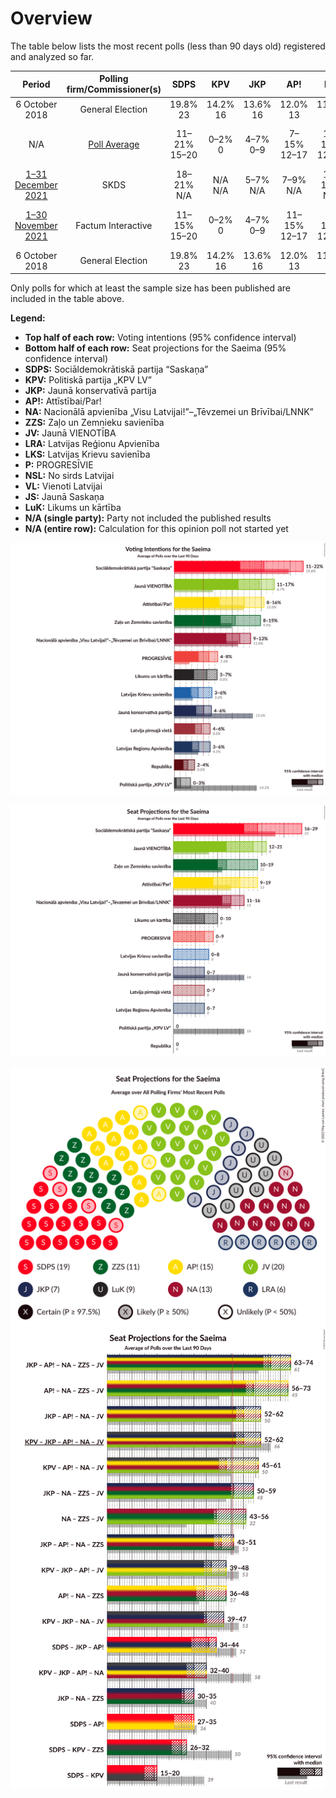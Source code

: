 # Overview

The table below lists the most recent polls (less than 90 days old) registered and analyzed so far.

| Period     | Polling firm/Commissioner(s) | SDPS | KPV | JKP | AP! | NA | ZZS | JV | LRA | LKS | P | NSL | VL | JS | LuK |
|:----------:|:----------------------------:|:--:|:--:|:--:|:--:|:--:|:--:|:--:|:--:|:--:|:--:|:--:|:--:|:--:|:--:|
| 6 October 2018 | General Election | 19.8% <br> 23 | 14.2% <br> 16 | 13.6% <br> 16 | 12.0% <br> 13 | 11.0% <br> 13 | 9.9% <br> 11 | 6.7% <br> 8 | 4.1% <br> 0 | 3.2% <br> 0 | 2.6% <br> 0 | 0.8% <br> 0 | 0.0% <br> 0 | 0.0% <br> 0 | 0.0% <br> 0 |
| N/A | [Poll Average](average.html) | 11–21% <br> 15–20 | 0–2% <br> 0 | 4–7% <br> 0–9 | 7–15% <br> 12–17 | 10–13% <br> 12–19 | 8–13% <br> 11–13 | 14–20% <br> 20–25 | 4–6% <br> 0–6 | 2–4% <br> 0 | 4–8% <br> 0–9 | N/A <br> N/A | N/A <br> N/A | N/A <br> N/A | 4–7% <br> 0–9 |
| [1–31 December 2021](2021-12-31-SKDS.html) | SKDS | 18–21% <br> N/A | N/A <br> N/A | 5–7% <br> N/A | 7–9% <br> N/A | 10–13% <br> N/A | 10–13% <br> N/A | 12–15% <br> N/A | 3–5% <br> N/A | 4–6% <br> N/A | 5–8% <br> N/A | N/A <br> N/A | N/A <br> N/A | N/A <br> N/A | 4–6% <br> N/A |
| [1–30 November 2021](2021-11-30-FactumInteractive.html) | Factum Interactive | 11–15% <br> 15–20 | 0–2% <br> 0 | 4–7% <br> 0–9 | 11–15% <br> 12–17 | 9–14% <br> 12–19 | 8–11% <br> 11–13 | 15–20% <br> 20–25 | 4–6% <br> 0–6 | 2–4% <br> 0 | 5–8% <br> 0–9 | N/A <br> N/A | N/A <br> N/A | N/A <br> N/A | 4–7% <br> 0–9 |
| 6 October 2018 | General Election | 19.8% <br> 23 | 14.2% <br> 16 | 13.6% <br> 16 | 12.0% <br> 13 | 11.0% <br> 13 | 9.9% <br> 11 | 6.7% <br> 8 | 4.1% <br> 0 | 3.2% <br> 0 | 2.6% <br> 0 | 0.8% <br> 0 | 0.0% <br> 0 | 0.0% <br> 0 | 0.0% <br> 0 |

Only polls for which at least the sample size has been published are included in the table above.

**Legend:**
+ **Top half of each row:** Voting intentions (95% confidence interval)
+ **Bottom half of each row:** Seat projections for the Saeima (95% confidence interval)
+ **SDPS:** Sociāldemokrātiskā partija “Saskaņa”
+ **KPV:** Politiskā partija „KPV LV”
+ **JKP:** Jaunā konservatīvā partija
+ **AP!:** Attīstībai/Par!
+ **NA:** Nacionālā apvienība „Visu Latvijai!”–„Tēvzemei un Brīvībai/LNNK”
+ **ZZS:** Zaļo un Zemnieku savienība
+ **JV:** Jaunā VIENOTĪBA
+ **LRA:** Latvijas Reģionu Apvienība
+ **LKS:** Latvijas Krievu savienība
+ **P:** PROGRESĪVIE
+ **NSL:** No sirds Latvijai
+ **VL:** Vienoti Latvijai
+ **JS:** Jaunā Saskaņa
+ **LuK:** Likums un kārtība
+ **N/A (single party):** Party not included the published results
+ **N/A (entire row):** Calculation for this opinion poll not started yet


![Graph with voting intentions not yet produced](average.png "Voting Intentions")

![Graph with seats not yet produced](average-seats.png "Seats")

![Graph with seating plan not yet produced](average-seating-plan.png "Seating Plan")
![Graph with coalitions seats not yet produced](average-coalitions-seats.png "Coalitions Seats")
